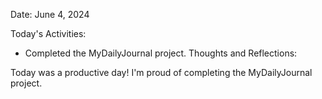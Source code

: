 Date: June 4, 2024

Today's Activities:
- Completed the MyDailyJournal project.
Thoughts and Reflections:

Today was a productive day! I'm proud of completing the MyDailyJournal project.
